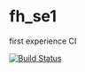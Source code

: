 # fh_se1

first experience CI

[![Build Status](https://travis-ci.org/F21HGG/fh_se1.svg?branch=master)](https://travis-ci.org/F21HGG/fh_se1)